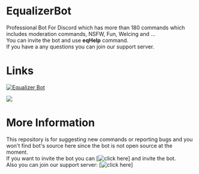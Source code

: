 # EqualizerBot
Professional Bot For Discord which has more than 180 commands which includes moderation commands, NSFW, Fun, Welcing and ...<br />
You can invite the bot and use **eqHelp** command.<br />
If you have a any questions you can join our support server.

# Links
<p><a href="https://discordbots.org/bot/equalizer"><img src="https://discordbots.org/api/widget/405349279331254282.svg" alt="Equalizer Bot"/></a></p>
<p><a href="https://discord.gg/R5cEHyy"><img src="https://discordapp.com/api/guilds/405241739486429194/widget.png?style=banner3"></a></p>

# More Information
This repository is for suggesting new commands or reporting bugs and you won't find bot's source here since the bot is not open source at the moment.<br />
If you want to invite the bot you can [![click here](http://equalizerbot.xyz)] and invite the bot.<br />
Also you can join our support server: [![click here](https://discord.gg/R5cEHyy)]
